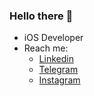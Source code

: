 
### Hello there 👋

- iOS Developer
- Reach me: <ul> <li>
[Linkedin](https://www.linkedin.com/in/artem-bilyi-8b9854249/)<br><li>
[Telegram](https://t.me/bilyyartem)<br><li>
[Instagram](https://www.instagram.com/bilyyartem/)<br></ul>
<!--
![](https://media.giphy.com/media/zQOmyYc8TXzSBfrTFb/giphy.gif)
<-
<ul>
<li>foo
